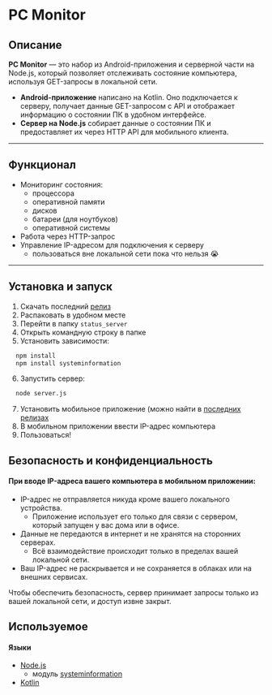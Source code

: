 # PC Monitor

## Описание

**PC Monitor** — это набор из Android-приложения и серверной части на Node.js, который позволяет отслеживать состояние компьютера, используя GET-запросы в локальной сети.

- **Android-приложение** написано на Kotlin. Оно подключается к серверу, получает данные GET-запросом с API и отображает информацию о состоянии ПК в удобном интерфейсе.
- **Сервер на Node.js** собирает данные о состоянии ПК и предоставляет их через HTTP API для мобильного клиента.

---

## Функционал

- Мониторинг состояния:
  - процессора
  - оперативной памяти
  - дисков
  - батареи (для ноутбуков)
  - оперативной системы
- Работа через HTTP-запрос
- Управление IP-адресом для подключения к серверу
  - пользоваться вне локальной сети пока что нельзя 😭

---

## Установка и запуск

1. Скачать последний [релиз](https://github.com/barlin41k/PC-Monitor/releases)
2. Распаковать в удобном месте
3. Перейти в папку `status_server`
4. Открыть командную строку в папке
5. Установить зависимости:

```bash
  npm install
  npm install systeminformation
```
6. Запустить сервер:
```bash
  node server.js
```
7. Установить мобильное приложение (можно найти в [последних релизах](https://github.com/barlin41k/PC-Monitor/releases)
8. В мобильном приложении ввести IP-адрес компьютера
9. Пользоваться!

## Безопасность и конфиденциальность

#### При вводе IP-адреса вашего компьютера в мобильном приложении:

- IP-адрес не отправляется никуда кроме вашего локального устройства.
  - Приложение использует его только для связи с сервером, который запущен у вас дома или в офисе.
- Данные не передаются в интернет и не хранятся на сторонних серверах.
  - Всё взаимодействие происходит только в пределах вашей локальной сети.
- Ваш IP-адрес не раскрывается и не сохраняется в облаках или на внешних сервисах.

Чтобы обеспечить безопасность, сервер принимает запросы только из вашей локальной сети, и доступ извне закрыт.

## Используемое
#### Языки
- [Node.js](https://nodejs.org/en)
  - модуль [systeminformation](https://systeminformation.io/)
- [Kotlin](https://kotlinlang.org/)
